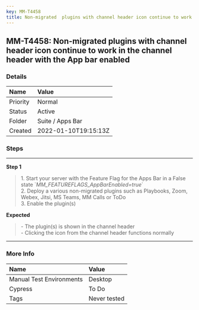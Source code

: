```yaml
---
key: MM-T4458
title: Non-migrated  plugins with channel header icon continue to work in the channel header with the App bar enabled
---
```


## MM-T4458: Non-migrated plugins with channel header icon continue to work in the channel header with the App bar enabled

### Details

| Name     | Value                |
| :------- | :------------------- |
| Priority | Normal               |
| Status   | Active               |
| Folder   | Suite / Apps Bar     |
| Created  | 2022-01-10T19:15:13Z |

### Steps

<hr/>

**Step 1**

> <article>1. Start your server with the Feature Flag for the Apps Bar in a False state `<em>MM_FEATUREFLAGS_AppBarEnabled=true</em>`<br />2. Deploy a various non-migrated plugins such as Playbooks, Zoom, Webex, Jitsi, MS Teams, MM Calls or ToDo<br />3. Enable the plugin(s)</article>

**Expected**

> <article>- The plugin(s) is shown in the channel header<br />- Clicking the icon from the channel header functions normally</article>

<hr/>

### More Info

| Name                     | Value        |
| :----------------------- | :----------- |
| Manual Test Environments | Desktop      |
| Cypress                  | To Do        |
| Tags                     | Never tested |
